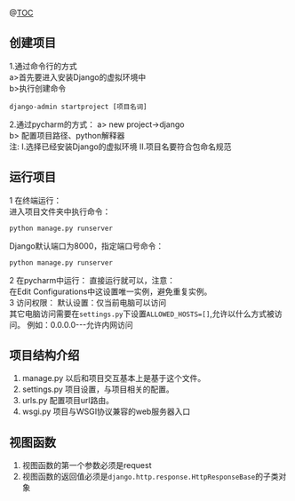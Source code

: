 @[TOC](第一个Django项目笔记)

## 创建项目
1.通过命令行的方式  
    a>首先要进入安装Django的虚拟环境中     
    b>执行创建命令    
```shell script
django-admin startproject [项目名词]
```
      
2.通过pycharm的方式：
    a> new project->django      
    b> 配置项目路径、python解释器     
    注:
        I.选择已经安装Django的虚拟环境
        II.项目名要符合包命名规范
        
## 运行项目
1 在终端运行：    
    进入项目文件夹中执行命令：   
```shell script
python manage.py runserver
```     
Django默认端口为8000，指定端口号命令：
```shell script
python manage.py runserver
```     
2 在pycharm中运行：
    直接运行就可以，注意：     
    在Edit Configurations中这设置唯一实例，避免重复实例。    
3 访问权限：
    默认设置：仅当前电脑可以访问  
    其它电脑访问需要在`settings.py`下设置`ALLOWED_HOSTS=[]`,允许以什么方式被访问。
    例如：0.0.0.0---允许内网访问

## 项目结构介绍
1. manage.py 以后和项目交互基本上是基于这个文件。
2. settings.py 项目设置，与项目相关的配置。
3. urls.py 配置项目url路由。
4. wsgi.py 项目与WSGI协议兼容的web服务器入口

## 视图函数
1. 视图函数的第一个参数必须是request
2. 视图函数的返回值必须是`django.http.response.HttpResponseBase`的子类对象
